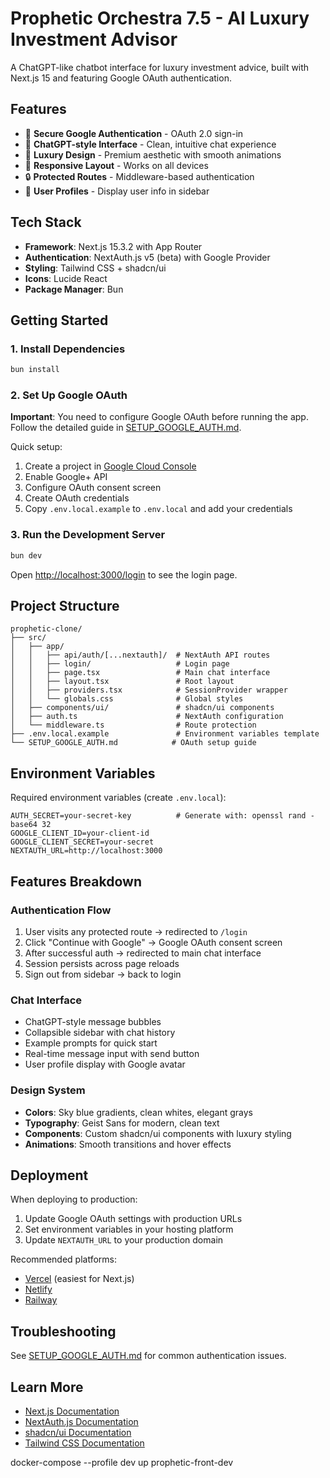 # Prophetic Orchestra 7.5 - AI Luxury Investment Advisor

A ChatGPT-like chatbot interface for luxury investment advice, built with Next.js 15 and featuring Google OAuth authentication.

## Features

- 🔐 **Secure Google Authentication** - OAuth 2.0 sign-in
- 💬 **ChatGPT-style Interface** - Clean, intuitive chat experience
- 🎨 **Luxury Design** - Premium aesthetic with smooth animations
- 📱 **Responsive Layout** - Works on all devices
- 🔒 **Protected Routes** - Middleware-based authentication
- 👤 **User Profiles** - Display user info in sidebar

## Tech Stack

- **Framework**: Next.js 15.3.2 with App Router
- **Authentication**: NextAuth.js v5 (beta) with Google Provider
- **Styling**: Tailwind CSS + shadcn/ui
- **Icons**: Lucide React
- **Package Manager**: Bun

## Getting Started

### 1. Install Dependencies

```bash
bun install
```

### 2. Set Up Google OAuth

**Important**: You need to configure Google OAuth before running the app. Follow the detailed guide in [SETUP_GOOGLE_AUTH.md](./SETUP_GOOGLE_AUTH.md).

Quick setup:
1. Create a project in [Google Cloud Console](https://console.cloud.google.com/)
2. Enable Google+ API
3. Configure OAuth consent screen
4. Create OAuth credentials
5. Copy `.env.local.example` to `.env.local` and add your credentials

### 3. Run the Development Server

```bash
bun dev
```

Open [http://localhost:3000/login](http://localhost:3000/login) to see the login page.

## Project Structure

```
prophetic-clone/
├── src/
│   ├── app/
│   │   ├── api/auth/[...nextauth]/  # NextAuth API routes
│   │   ├── login/                   # Login page
│   │   ├── page.tsx                 # Main chat interface
│   │   ├── layout.tsx               # Root layout
│   │   ├── providers.tsx            # SessionProvider wrapper
│   │   └── globals.css              # Global styles
│   ├── components/ui/               # shadcn/ui components
│   ├── auth.ts                      # NextAuth configuration
│   └── middleware.ts                # Route protection
├── .env.local.example               # Environment variables template
└── SETUP_GOOGLE_AUTH.md            # OAuth setup guide
```

## Environment Variables

Required environment variables (create `.env.local`):

```env
AUTH_SECRET=your-secret-key          # Generate with: openssl rand -base64 32
GOOGLE_CLIENT_ID=your-client-id
GOOGLE_CLIENT_SECRET=your-secret
NEXTAUTH_URL=http://localhost:3000
```


## Features Breakdown

### Authentication Flow
1. User visits any protected route → redirected to `/login`
2. Click "Continue with Google" → Google OAuth consent screen
3. After successful auth → redirected to main chat interface
4. Session persists across page reloads
5. Sign out from sidebar → back to login

### Chat Interface
- ChatGPT-style message bubbles
- Collapsible sidebar with chat history
- Example prompts for quick start
- Real-time message input with send button
- User profile display with Google avatar

### Design System
- **Colors**: Sky blue gradients, clean whites, elegant grays
- **Typography**: Geist Sans for modern, clean text
- **Components**: Custom shadcn/ui components with luxury styling
- **Animations**: Smooth transitions and hover effects

## Deployment

When deploying to production:

1. Update Google OAuth settings with production URLs
2. Set environment variables in your hosting platform
3. Update `NEXTAUTH_URL` to your production domain

Recommended platforms:
- [Vercel](https://vercel.com) (easiest for Next.js)
- [Netlify](https://netlify.com)
- [Railway](https://railway.app)

## Troubleshooting

See [SETUP_GOOGLE_AUTH.md](./SETUP_GOOGLE_AUTH.md) for common authentication issues.

## Learn More

- [Next.js Documentation](https://nextjs.org/docs)
- [NextAuth.js Documentation](https://authjs.dev)
- [shadcn/ui Documentation](https://ui.shadcn.com)
- [Tailwind CSS Documentation](https://tailwindcss.com)


docker-compose --profile dev up prophetic-front-dev